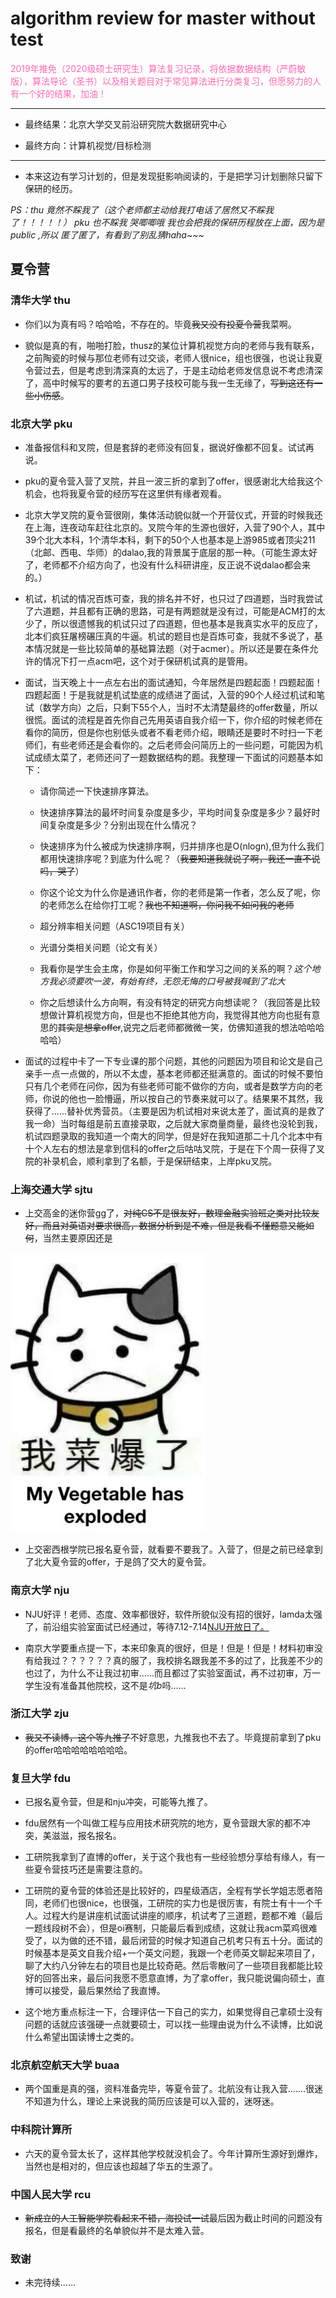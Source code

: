 # algorithm review for master without test

<font color="hotpink ">2019年推免（2020级硕士研究生）算法复习记录，将依据数据结构（严蔚敏版），算法导论（圣书）以及相关题目对于常见算法进行分类复习，但愿努力的人有一个好的结果，加油！</font>

---

+ 最终结果：北京大学交叉前沿研究院大数据研究中心

+ 最终方向：计算机视觉/目标检测

---

+ 本来这边有学习计划的，但是发现挺影响阅读的，于是把学习计划删除只留下保研的经历。

*PS：thu 竟然不睬我了（这个老师都主动给我打电话了居然又不睬我了！！！！！） pku 也不睬我 哭唧唧哦 我也会把我的保研历程放在上面，因为是public ,所以 匿了匿了，有看到了别乱猜haha~~~*

## 夏令营

### 清华大学 thu 

+ 你们以为真有吗？哈哈哈，不存在的。毕竟~~我又没有投夏令营~~我菜啊。

+ 貌似是真的有，啪啪打脸，thusz的某位计算机视觉方向的老师与我有联系，之前陶瓷的时候与那位老师有过交谈，老师人很nice，组也很强，也说让我夏令营过去，但是考虑到清深真的太远了，于是主动给老师发信息说不考虑清深了，高中时候写的要考的五道口男子技校可能与我一生无缘了，~~写到这还有一些小伤感~~。

### 北京大学 pku

+ 准备报信科和叉院，但是套辞的老师没有回复，据说好像都不回复。试试再说。

+ pku的夏令营入营了叉院，并且一波三折的拿到了offer，很感谢北大给我这个机会，也将我夏令营的经历写在这里供有缘者观看。

+ 北京大学叉院的夏令营很刚，集体活动貌似就一个开营仪式，开营的时候我还在上海，连夜动车赶往北京的。叉院今年的生源也很好，入营了90个人，其中39个北大本科，1个清华本科，剩下的50个人也基本是上游985或者顶尖211（北邮、西电、华师）的dalao,我的背景属于底层的那一种。（可能生源太好了，老师都不介绍方向了，也没有什么科研讲座，反正说不说dalao都会来的。）

+ 机试，机试的情况百炼可查，我的排名并不好，也只过了四道题，当时我尝试了六道题，并且都有正确的思路，可是有两题就是没有过，可能是ACM打的太少了，所以很遗憾我的机试只过了四道题，但也基本是我真实水平的反应了，北本们疯狂屠榜碾压真的牛逼。机试的题目也是百炼可查，我就不多说了，基本情况就是一些比较简单的基础算法题（对于acmer）。所以还是要在条件允许的情况下打一点acm吧，这个对于保研机试真的是管用。

+ 面试，当天晚上十一点左右出的面试通知，今年居然是四题起面！四题起面！四题起面！于是我就是机试垫底的成绩进了面试，入营的90个人经过机试和笔试（数学方向）之后，只剩下55个人，当时不太清楚最终的offer数量，所以很慌。面试的流程是首先你自己先用英语自我介绍一下，你介绍的时候老师在看你的简历，但是你也别低头或者不看老师介绍，眼睛还是要时不时扫一下老师们，有些老师还是会看你的。之后老师会问简历上的一些问题，可能因为机试成绩太菜了，老师还问了一题数据结构的题。我整理一下面试的问题基本如下：
  
  + 请你简述一下快速排序算法。
  
  + 快速排序算法的最坏时间复杂度是多少，平均时间复杂度是多少？最好时间复杂度是多少？分别出现在什么情况？

  + 快速排序为什么被成为快速排序啊，归并排序也是O(nlogn),但为什么我们都用快速排序呢？到底为什么呢？（~~我要知道我就说了啊，我还一直不说吗，哭了~~）

  + 你这个论文为什么你是通讯作者，你的老师是第一作者，怎么反了呢，你的老师怎么在给你打工呢？~~我也不知道啊，你问我不如问我的老师~~

  + 超分辨率相关问题（ASC19项目有关）

  + 光谱分类相关问题（论文有关）

  + 我看你是学生会主席，你是如何平衡工作和学习之间的关系的啊？*这个地方我必须要吹一波，有始有终，无怨无悔的口号被我喊到了北大*

  + 你之后想读什么方向啊，有没有特定的研究方向想读呢？（我回答是比较想做计算机视觉方向，但是也不拒绝其他方向，我觉得其他方向也挺有意思的~~其实是想拿offer~~,说完之后老师都微微一笑，仿佛知道我的想法哈哈哈哈哈）

+ 面试的过程中卡了一下专业课的那个问题，其他的问题因为项目和论文是自己亲手一点一点做的，所以不太虚，基本老师都还挺满意的。面试的时候不要怕只有几个老师在问你，因为有些老师可能不做你的方向，或者是数学方向的老师，你说的他也一脸懵逼，所以按自己的节奏来就可以了。结果果不其然，我获得了......替补优秀营员。（主要是因为机试相对来说太差了，面试真的是救了我一命）当时每组是前五直接录取，之后就大家商量商量，最终也没轮到我，机试四题录取的我知道一个南大的同学，但是好在我知道那二十几个北本中有十个人左右的想法是拿到信科的offer之后咕咕叉院，于是在下个周一获得了叉院的补录机会，顺利拿到了名额，于是保研结束，上岸pku叉院。

### 上海交通大学 sjtu

+ 上交高金的迷你营gg了，~~对纯CS不是很友好，数理金融实验班之类对比较友好，而且对英语对要求很高，数据分析到是不难，但是我看不懂题意又能如何~~，当然主要原因还是

![vagetable](./img/我菜爆了.jpg)

+ 上交密西根学院已报名夏令营，就看要不要我了。入营了，但是之前已经拿到了北大夏令营的offer，于是鸽了交大的夏令营。

### 南京大学 nju

+ NJU好评！老师、态度、效率都很好，软件所貌似没有招的很好，lamda太强了，前沿组实验室面试已经通过，等待7.12-7.14<a href="http://csopenday.nju.edu.cn/notifications/4">NJU开放日了。</a>

+ 南京大学要重点提一下，本来印象真的很好，但是！但是！但是！材料初审没有给我过？？？？？？真的服了，我校排名跟我差不多的过了，比我差不少的也过了，为什么不让我过初审......而且都过了实验室面试，再不过初审，万一学生没有准备其他院校，这不是*坑b*吗......

### 浙江大学 zju

+ ~~我又不读博，这个等九推了~~不好意思，九推我也不去了。毕竟提前拿到了pku的offer哈哈哈哈哈哈哈哈。

### 复旦大学 fdu

+ 已报名夏令营，但是和nju冲突，可能等九推了。

+ fdu居然有一个叫做工程与应用技术研究院的地方，夏令营跟大家的都不冲突，美滋滋，报名报名。

+ 工研院我拿到了直博的offer，关于这个我也有一些经验想分享给有缘人，有一些夏令营技巧还是需要注意的。

+ 工研院的夏令营的体验还是比较好的，四星级酒店，全程有学长学姐志愿者陪同，老师们也很nice，也很强，工研院的实力也是很厉害，有院士有十一个千人。过程大约是讲座机试面试讲座的顺序，机试考了三道题，题都不难（最后一题线段树不会），但是oi赛制，只能最后看到成绩，这就让我acm菜鸡很难受了，以为做的还不错，最后闭营的时候才知道自己机考只有五十分。面试的时候基本是英文自我介绍+一个英文问题，我跟一个老师英文聊起来项目了，聊了大约八分钟左右的项目也是比较奇葩。然后零散问了一些项目我都能比较好的回答出来，最后问我愿不愿意直博，为了拿offer，我只能说偏向硕士，直博可以接受，最后果然给了我直博。

+ 这个地方重点标注一下，合理评估一下自己的实力，如果觉得自己拿硕士没有问题的话就应该强硬一点就要硕士，可以找一些理由说为什么不读博，比如说什么希望出国读博士之类的。

### 北京航空航天大学 buaa

+ 两个国重是真的强，资料准备完毕，等夏令营了。北航没有让我入营.......很迷不知道为什么，理论上来说我的简历应该是可以入营的，迷呀迷。

### 中科院计算所

+ 六天的夏令营太长了，这样其他学校就没机会了。今年计算所生源好到爆炸，当然也是相对的，但应该也超越了华五的生源了。

### 中国人民大学 rcu

+ ~~新成立的人工智能学院看起来不错，海投试一试~~最后因为截止时间的问题没有报名，但是看最终的名单貌似并不是太难入营。

### 致谢

+ 未完待续......


